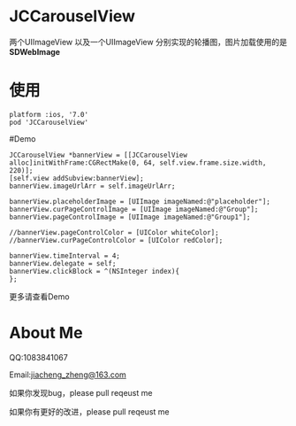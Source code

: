 # JCCarouselView
两个UIImageView 以及一个UIImageView 分别实现的轮播图，图片加载使用的是**SDWebImage**

# 使用

```
platform :ios, '7.0'
pod 'JCCarouselView' 
```

#Demo

```
JCCarouselView *bannerView = [[JCCarouselView alloc]initWithFrame:CGRectMake(0, 64, self.view.frame.size.width, 220)];
[self.view addSubview:bannerView];
bannerView.imageUrlArr = self.imageUrlArr;

bannerView.placeholderImage = [UIImage imageNamed:@"placeholder"];
bannerView.curPageControlImage = [UIImage imageNamed:@"Group"];
bannerView.pageControlImage = [UIImage imageNamed:@"Group1"];

//bannerView.pageControlColor = [UIColor whiteColor];
//bannerView.curPageControlColor = [UIColor redColor];

bannerView.timeInterval = 4;
bannerView.delegate = self;
bannerView.clickBlock = ^(NSInteger index){
};    
```
更多请查看Demo

# About Me

QQ:1083841067

Email:jiacheng_zheng@163.com

如果你发现bug，please pull reqeust me 

如果你有更好的改进，please pull reqeust me
